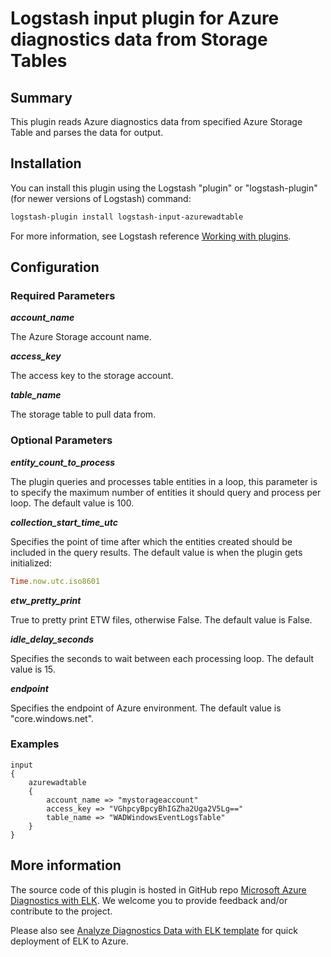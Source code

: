 # Logstash input plugin for Azure diagnostics data from Storage Tables 

## Summary
This plugin reads Azure diagnostics data from specified Azure Storage Table and parses the data for output.

## Installation
You can install this plugin using the Logstash "plugin" or "logstash-plugin" (for newer versions of Logstash) command:
```sh
logstash-plugin install logstash-input-azurewadtable
```
For more information, see Logstash reference [Working with plugins](https://www.elastic.co/guide/en/logstash/current/working-with-plugins.html).

## Configuration
### Required Parameters
__*account_name*__

The Azure Storage account name.

__*access_key*__

The access key to the storage account.

__*table_name*__

The storage table to pull data from.

### Optional Parameters
__*entity_count_to_process*__

The plugin queries and processes table entities in a loop, this parameter is to specify the maximum number of entities it should query and process per loop. The default value is 100.

__*collection_start_time_utc*__

Specifies the point of time after which the entities created should be included in the query results. The default value is when the plugin gets initialized:

```ruby
Time.now.utc.iso8601
```
__*etw_pretty_print*__

True to pretty print ETW files, otherwise False. The default value is False.

__*idle_delay_seconds*__

Specifies the seconds to wait between each processing loop. The default value is 15.  

__*endpoint*__

Specifies the endpoint of Azure environment. The default value is "core.windows.net".  

### Examples
```
input
{
    azurewadtable
    {
        account_name => "mystorageaccount"
        access_key => "VGhpcyBpcyBhIGZha2Uga2V5Lg=="
        table_name => "WADWindowsEventLogsTable"
    }
}
```

## More information
The source code of this plugin is hosted in GitHub repo [Microsoft Azure Diagnostics with ELK](https://github.com/Azure/azure-diagnostics-tools). We welcome you to provide feedback and/or contribute to the project.

Please also see [Analyze Diagnostics Data with ELK template](https://github.com/Azure/azure-quickstart-templates/tree/master/diagnostics-with-elk) for quick deployment of ELK to Azure.   
